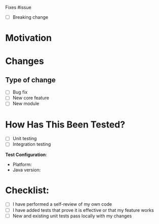 Fixes #issue
- [ ] Breaking change

# Motivation

# Changes

## Type of change
- [ ] Bug fix
- [ ] New core feature
- [ ] New module

# How Has This Been Tested?
- [ ] Unit testing
- [ ] Integration testing

**Test Configuration**:
* Platform: 
* Java version: 

# Checklist:
- [ ] I have performed a self-review of my own code
- [ ] I have added tests that prove it is effective or that my feature works
- [ ] New and existing unit tests pass locally with my changes
